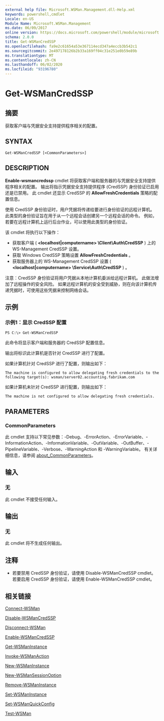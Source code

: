```yaml
---
external help file: Microsoft.WSMan.Management.dll-Help.xml
keywords: powershell,cmdlet
Locale: en-US
Module Name: Microsoft.WSMan.Management
ms.date: 06/09/2017
online version: https://docs.microsoft.com/powershell/module/microsoft.wsman.management/get-wsmancredssp?view=powershell-7&WT.mc_id=ps-gethelp
schema: 2.0.0
title: Get-WSManCredSSP
ms.openlocfilehash: fa9e2c61654a53e367114ecd347a4eccb3b542c1
ms.sourcegitcommit: 2e497178126b2b33a169ff04c31e251e0b59e89b
ms.translationtype: MT
ms.contentlocale: zh-CN
ms.lasthandoff: 06/02/2020
ms.locfileid: "93196780"
---
```

# Get-WSManCredSSP

## 摘要
获取客户端与凭据安全支持提供程序相关的配置。

## SYNTAX

```
Get-WSManCredSSP [<CommonParameters>]
```

## DESCRIPTION
**Enable-wsmancredssp** cmdlet 将获取客户端和服务器的与凭据安全支持提供程序相关的配置。
输出将指示凭据安全支持提供程序 (CredSSP) 身份验证已启用还是已禁用。
此 cmdlet 还显示 CredSSP 的 **AllowFreshCredentials** 策略的配置信息。

使用 CredSSP 身份验证时，用户凭据将传递给要进行身份验证的远程计算机。
此类型的身份验证旨在用于从一个远程会话创建另一个远程会话的命令。
例如，若要在远程计算机上运行后台作业，可以使用此类型的身份验证。

该 cmdlet 将执行以下操作：

- 获取客户端 ( **\<localhost|computername\> \Client\Auth\CredSSP** ) 上的 WS-Management CredSSP 设置。
- 获取 Windows CredSSP 策略设置 **AllowFreshCredentials** 。
- 获取服务器上的 WS-Management CredSSP 设置 ( **\<localhost|computername\> \Service\Auth\CredSSP** ) 。

注意：CredSSP 身份验证将用户凭据从本地计算机委派给远程计算机。
此做法增加了远程操作的安全风险。
如果远程计算机的安全受到威胁，则在向该计算机传递凭据时，可使用这些凭据来控制网络会话。

## 示例

### 示例1：显示 CredSSP 配置

```
PS C:\> Get-WSManCredSSP
```

此命令将显示客户端和服务器的 CredSSP 配置信息。

输出将标识此计算机是否针对 CredSSP 进行了配置。

如果计算机针对 CredSSP 进行了配置，则输出如下：

`The machine is configured to allow delegating fresh credentials to the following target(s): wsman/server02.accounting.fabrikam.com`

如果计算机未针对 CredSSP 进行配置，则输出如下：

`The machine is not configured to allow delegating fresh credentials.`

## PARAMETERS

### CommonParameters
此 cmdlet 支持以下常见参数：-Debug、-ErrorAction、-ErrorVariable、-InformationAction、-InformationVariable、-OutVariable、-OutBuffer、-PipelineVariable、-Verbose、-WarningAction 和 -WarningVariable。 有关详细信息，请参阅 [about_CommonParameters](https://go.microsoft.com/fwlink/?LinkID=113216)。

## 输入

### 无
此 cmdlet 不接受任何输入。

## 输出

### 无
此 cmdlet 将不生成任何输出。

## 注释

* 若要禁用 CredSSP 身份验证，请使用 Disable-WSManCredSSP cmdlet。 若要启用 CredSSP 身份验证，请使用 Enable-WSManCredSSP cmdlet。

## 相关链接

[Connect-WSMan](Connect-WSMan.md)

[Disable-WSManCredSSP](Disable-WSManCredSSP.md)

[Disconnect-WSMan](Disconnect-WSMan.md)

[Enable-WSManCredSSP](Enable-WSManCredSSP.md)

[Get-WSManInstance](Get-WSManInstance.md)

[Invoke-WSManAction](Invoke-WSManAction.md)

[New-WSManInstance](New-WSManInstance.md)

[New-WSManSessionOption](New-WSManSessionOption.md)

[Remove-WSManInstance](Remove-WSManInstance.md)

[Set-WSManInstance](Set-WSManInstance.md)

[Set-WSManQuickConfig](Set-WSManQuickConfig.md)

[Test-WSMan](Test-WSMan.md)
